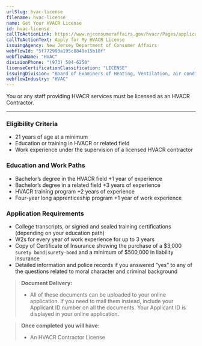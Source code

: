 ```yaml
---
urlSlug: hvac-license
filename: hvac-license
name: Get Your HVACR License
id: hvac-license
callToActionLink: https://www.njconsumeraffairs.gov/hvacr/Pages/applications.aspx
callToActionText: Apply for My HVACR License
issuingAgency: New Jersey Department of Consumer Affairs
webflowId: "5f772993a195c8849e15b18f"
webflowName: "HVAC"
divisionPhone: "(973) 504-6250"
licenseCertificationClassification: "LICENSE"
issuingDivision: "Board of Examiners of Heating, Ventilation, air conditioning and Refrigeration Contracts"
webflowIndustry: "HVAC"
---
```


You or any staff providing HVACR services must be licensed as an HVACR Contractor.

---

### Eligibility Criteria

- 21 years of age at a minimum
- Education or training in HVACR or related field
- Work experience under the supervision of a licensed HVACR contractor

### Education and Work Paths

- Bachelor’s degree in the HVACR field +1 year of experience
- Bachelor’s degree in a related field +3 years of experience
- HVACR training program +2 years of experience
- Four-year long apprenticeship program +1 year of work experience

### Application Requirements

- College transcripts, or signed and sealed training certifications (depending on your education path)
- W2s for every year of work experience for up to 3 years
- Copy of Certificate of Insurance showing the purchase of a $3,000 `surety bond|surety-bond` and a minimum of $500,000 in liability insurance
- Detailed information and police records if you answered “yes” to any of the questions related to moral character and criminal background

> **Document Delivery:**
>
> - All of these documents can be uploaded to your online application. If you need to mail them instead, include your Applicant ID number on all the documents. Your Applicant ID is displayed in your online application.

> **Once completed you will have:**
>
> - An HVACR Contractor License
